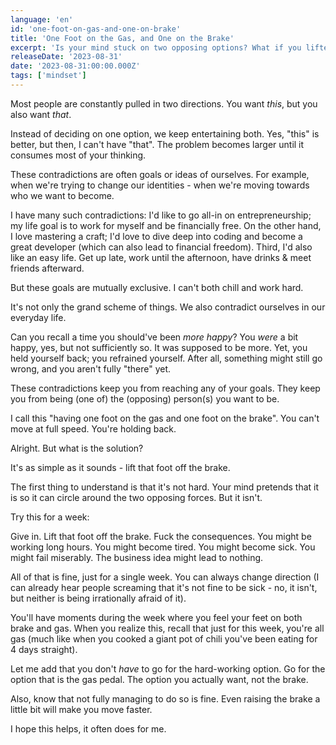 ```yaml
---
language: 'en'
id: 'one-foot-on-gas-and-one-on-brake'
title: 'One Foot on the Gas, and One on the Brake'
excerpt: 'Is your mind stuck on two opposing options? What if you lifted your foot off the brake, and went full-speed into one direction?'
releaseDate: '2023-08-31'
date: '2023-08-31:00:00.000Z'
tags: ['mindset']
---
```


Most people are constantly pulled in two directions. You want _this_, but you also want _that_.

Instead of deciding on one option, we keep entertaining both. Yes, "this" is better, but then, I can't have "that". The problem becomes larger until it consumes most of your thinking.

These contradictions are often goals or ideas of ourselves. For example, when we're trying to change our identities - when we're moving towards who we want to become.

I have many such contradictions: I'd like to go all-in on entrepreneurship; my life goal is to work for myself and be financially free. On the other hand, I love mastering a craft; I'd love to dive deep into coding and become a great developer (which can also lead to financial freedom). Third, I'd also like an easy life. Get up late, work until the afternoon, have drinks & meet friends afterward.

But these goals are mutually exclusive. I can't both chill and work hard.

It's not only the grand scheme of things. We also contradict ourselves in our everyday life.

Can you recall a time you should've been _more happy_? You _were_ a bit happy, yes, but not sufficiently so. It was supposed to be more. Yet, you held yourself back; you refrained yourself. After all, something might still go wrong, and you aren't fully "there" yet.

These contradictions keep you from reaching any of your goals. They keep you from being (one of) the (opposing) person(s) you want to be.

I call this "having one foot on the gas and one foot on the brake". You can't move at full speed. You're holding back.

Alright. But what is the solution?

It's as simple as it sounds - lift that foot off the brake.

The first thing to understand is that it's not hard. Your mind pretends that it is so it can circle around the two opposing forces. But it isn't.

Try this for a week:

Give in. Lift that foot off the brake. Fuck the consequences. You might be working long hours. You might become tired. You might become sick. You might fail miserably. The business idea might lead to nothing.

All of that is fine, just for a single week. You can always change direction (I can already hear people screaming that it's not fine to be sick - no, it isn't, but neither is being irrationally afraid of it).

You'll have moments during the week where you feel your feet on both brake and gas. When you realize this, recall that just for this week, you're all gas (much like when you cooked a giant pot of chili you've been eating for 4 days straight).

Let me add that you don't _have_ to go for the hard-working option. Go for the option that is the gas pedal. The option you actually want, not the brake.

Also, know that not fully managing to do so is fine. Even raising the brake a little bit will make you move faster.

I hope this helps, it often does for me.
